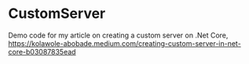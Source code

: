 # CustomServer
Demo code for my article on creating a custom server on .Net Core, https://kolawole-abobade.medium.com/creating-custom-server-in-net-core-b03087835ead
